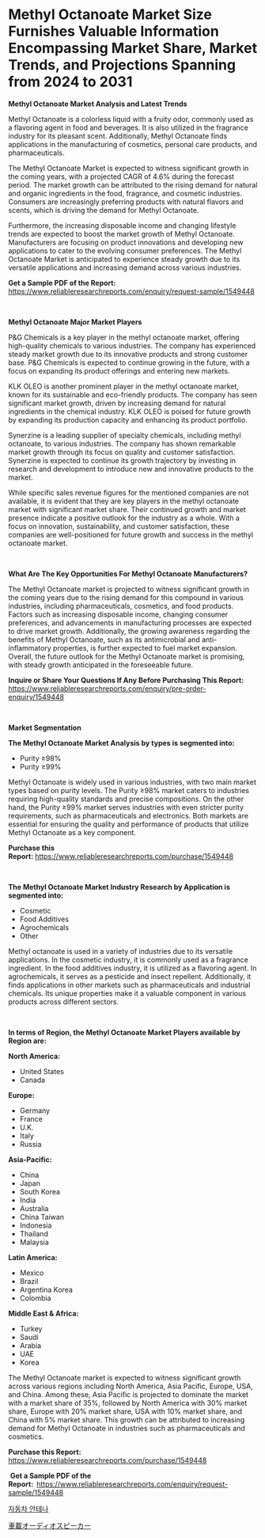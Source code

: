 <p><h1>Methyl Octanoate Market Size Furnishes Valuable Information Encompassing Market Share, Market Trends, and Projections Spanning from 2024 to 2031</h1></p><p><strong>Methyl Octanoate Market Analysis and Latest Trends</strong></p>
<p><p>Methyl Octanoate is a colorless liquid with a fruity odor, commonly used as a flavoring agent in food and beverages. It is also utilized in the fragrance industry for its pleasant scent. Additionally, Methyl Octanoate finds applications in the manufacturing of cosmetics, personal care products, and pharmaceuticals.</p><p>The Methyl Octanoate Market is expected to witness significant growth in the coming years, with a projected CAGR of 4.6% during the forecast period. The market growth can be attributed to the rising demand for natural and organic ingredients in the food, fragrance, and cosmetic industries. Consumers are increasingly preferring products with natural flavors and scents, which is driving the demand for Methyl Octanoate.</p><p>Furthermore, the increasing disposable income and changing lifestyle trends are expected to boost the market growth of Methyl Octanoate. Manufacturers are focusing on product innovations and developing new applications to cater to the evolving consumer preferences. The Methyl Octanoate Market is anticipated to experience steady growth due to its versatile applications and increasing demand across various industries.</p></p>
<p><strong>Get a Sample PDF of the Report:&nbsp;</strong> <a href="https://www.reliableresearchreports.com/enquiry/request-sample/1549448">https://www.reliableresearchreports.com/enquiry/request-sample/1549448</a></p>
<p>&nbsp;</p>
<p><strong>Methyl Octanoate Major Market Players</strong></p>
<p><p>P&G Chemicals is a key player in the methyl octanoate market, offering high-quality chemicals to various industries. The company has experienced steady market growth due to its innovative products and strong customer base. P&G Chemicals is expected to continue growing in the future, with a focus on expanding its product offerings and entering new markets.</p><p>KLK OLEO is another prominent player in the methyl octanoate market, known for its sustainable and eco-friendly products. The company has seen significant market growth, driven by increasing demand for natural ingredients in the chemical industry. KLK OLEO is poised for future growth by expanding its production capacity and enhancing its product portfolio.</p><p>Synerzine is a leading supplier of specialty chemicals, including methyl octanoate, to various industries. The company has shown remarkable market growth through its focus on quality and customer satisfaction. Synerzine is expected to continue its growth trajectory by investing in research and development to introduce new and innovative products to the market.</p><p>While specific sales revenue figures for the mentioned companies are not available, it is evident that they are key players in the methyl octanoate market with significant market share. Their continued growth and market presence indicate a positive outlook for the industry as a whole. With a focus on innovation, sustainability, and customer satisfaction, these companies are well-positioned for future growth and success in the methyl octanoate market.</p></p>
<p>&nbsp;</p>
<p><strong>What Are The Key Opportunities For Methyl Octanoate Manufacturers?</strong></p>
<p><p>The Methyl Octanoate market is projected to witness significant growth in the coming years due to the rising demand for this compound in various industries, including pharmaceuticals, cosmetics, and food products. Factors such as increasing disposable income, changing consumer preferences, and advancements in manufacturing processes are expected to drive market growth. Additionally, the growing awareness regarding the benefits of Methyl Octanoate, such as its antimicrobial and anti-inflammatory properties, is further expected to fuel market expansion. Overall, the future outlook for the Methyl Octanoate market is promising, with steady growth anticipated in the foreseeable future.</p></p>
<p><strong>Inquire or Share Your Questions If Any Before Purchasing This Report:</strong> <a href="https://www.reliableresearchreports.com/enquiry/pre-order-enquiry/1549448">https://www.reliableresearchreports.com/enquiry/pre-order-enquiry/1549448</a></p>
<p>&nbsp;</p>
<p><strong>Market Segmentation</strong></p>
<p><strong>The Methyl Octanoate Market Analysis by types is segmented into:</strong></p>
<p><ul><li>Purity ≥98%</li><li>Purity ≥99%</li></ul></p>
<p><p>Methyl Octanoate is widely used in various industries, with two main market types based on purity levels. The Purity ≥98% market caters to industries requiring high-quality standards and precise compositions. On the other hand, the Purity ≥99% market serves industries with even stricter purity requirements, such as pharmaceuticals and electronics. Both markets are essential for ensuring the quality and performance of products that utilize Methyl Octanoate as a key component.</p></p>
<p><strong>Purchase this Report:&nbsp;</strong><a href="https://www.reliableresearchreports.com/purchase/1549448">https://www.reliableresearchreports.com/purchase/1549448</a></p>
<p>&nbsp;</p>
<p><strong>The Methyl Octanoate Market Industry Research by Application is segmented into:</strong></p>
<p><ul><li>Cosmetic</li><li>Food Additives</li><li>Agrochemicals</li><li>Other</li></ul></p>
<p><p>Methyl octanoate is used in a variety of industries due to its versatile applications. In the cosmetic industry, it is commonly used as a fragrance ingredient. In the food additives industry, it is utilized as a flavoring agent. In agrochemicals, it serves as a pesticide and insect repellent. Additionally, it finds applications in other markets such as pharmaceuticals and industrial chemicals. Its unique properties make it a valuable component in various products across different sectors.</p></p>
<p>&nbsp;</p>
<p><strong>In terms of Region, the Methyl Octanoate Market Players available by Region are:</strong></p>
<p>
    <p> <strong> North America: </strong>
        <ul>
            <li>United States</li>
            <li>Canada</li>
        </ul>
        </p> 
    <p> <strong> Europe: </strong>
        <ul>
            <li>Germany</li>
            <li>France</li>
            <li>U.K.</li>
            <li>Italy</li>
            <li>Russia</li>
        </ul>
        </p> 
    <p> <strong> Asia-Pacific: </strong>
        <ul>
            <li>China</li>
            <li>Japan</li>
            <li>South Korea</li>
            <li>India</li>
            <li>Australia</li>
            <li>China Taiwan</li>
            <li>Indonesia</li>
            <li>Thailand</li>
            <li>Malaysia</li>
        </ul>
        </p> 
    <p> <strong> Latin America: </strong>
        <ul>
            <li>Mexico</li>
            <li>Brazil</li>
            <li>Argentina Korea</li>
            <li>Colombia</li>
        </ul>
        </p> 
    <p> <strong> Middle East & Africa: </strong>
        <ul>
            <li>Turkey</li>
            <li>Saudi</li>
            <li>Arabia</li>
            <li>UAE</li>
            <li>Korea</li>
        </ul>
    </p>
    </p>
<p><p>The Methyl Octanoate market is expected to witness significant growth across various regions including North America, Asia Pacific, Europe, USA, and China. Among these, Asia Pacific is projected to dominate the market with a market share of 35%, followed by North America with 30% market share, Europe with 20% market share, USA with 10% market share, and China with 5% market share. This growth can be attributed to increasing demand for Methyl Octanoate in industries such as pharmaceuticals and cosmetics.</p></p>
<p><strong>Purchase this Report: </strong><a href="https://www.reliableresearchreports.com/purchase/1549448">https://www.reliableresearchreports.com/purchase/1549448</a></p>
<p>&nbsp;<strong>Get a Sample PDF of the Report:&nbsp;&nbsp;</strong><a href="https://www.reliableresearchreports.com/enquiry/request-sample/1549448">https://www.reliableresearchreports.com/enquiry/request-sample/1549448</a></p>
<p><strong></strong></p>
<p><p><a href="https://github.com/jntpkh496620/Market-Research-Report-List-1/blob/main/9721140192888.md">자동차 안테나</a></p><p><a href="https://github.com/lababdou/Market-Research-Report-List-2/blob/main/7111356193104.md">車載オーディオスピーカー</a></p></p>